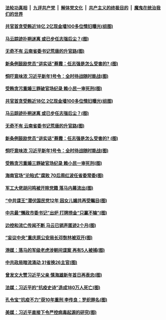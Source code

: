 ####  [法轮功真相](../../../../basic/blob/master/README.md?t=01061201) &nbsp;|&nbsp; [九评共产党](../../../../9ping.md/blob/master/README.md?t=01061201) &nbsp;|&nbsp; [解体党文化](../../../../jtdwh.md/blob/master/README.md?t=01061201)  &nbsp;|&nbsp; [共产主义的终极目的](../../../../gczydzjmd.md/blob/master/README.md?t=01061201) &nbsp;|&nbsp; [魔鬼在统治我们的世界](../../../../mgztzwmdsj.md/blob/master/README.md?t=01061201) 

#### [共官首贪受贿近18亿 2亿现金墙100多位情妇曝光(组图)](../pages/p2/958208.md?t=01061201) 

#### [马云踪迹扑朔迷离 或已步任志强后尘？(图)](../pages/p2/958201.md?t=01061201) 

#### [无奇不有 云南省委书记荒唐的升官路(图)](../pages/p2/958177.md?t=01061201) 

#### [新条例鼓励党员“讲实话”蔡霞：任志强是怎么受害的? (图)](../pages/p2/958134.md?t=01061201) 

#### [恫吓意味浓 习近平新年1号令：全时待战随时能战(图)](../pages/p2/958093.md?t=01061201) 

#### [受贿贪污重婚三罪破官场纪录 赖小民一审死刑(图)](../pages/p2/958133.md?t=01061201) 

#### [共官首贪受贿近18亿 2亿现金墙100多位情妇曝光(组图)](../pages/p2/958208.md?t=01061201) 

#### [马云踪迹扑朔迷离 或已步任志强后尘？(图)](../pages/p2/958201.md?t=01061201) 

#### [无奇不有 云南省委书记荒唐的升官路(图)](../pages/p2/958177.md?t=01061201) 


#### [新条例鼓励党员“讲实话”蔡霞：任志强是怎么受害的? (图)](../pages/p2/958134.md?t=01061201) 

#### [恫吓意味浓 习近平新年1号令：全时待战随时能战(图)](../pages/p2/958093.md?t=01061201) 

#### [受贿贪污重婚三罪破官场纪录 赖小民一审死刑(图)](../pages/p2/958133.md?t=01061201) 

#### [海南官场“沦陷式”腐败 70后周红波任省委常委(图)](../pages/p2/958117.md?t=01061201) 

#### [军工大佬胡问鸣被开除党籍 落马内幕流出(图)](../pages/p2/958025.md?t=01061201) 


#### [“中共谍王”潜伏国民党12年 因女儿媚共再受瞩目(图)](../pages/p2/958051.md?t=01061201) 

#### [中共最“懒政市委书记”出炉 打牌捞金“只赢不输”(图)](../pages/p2/958087.md?t=01061201) 

#### [边控和流亡传闻不断 马云已销声匿迹2个月(图)](../pages/p2/958050.md?t=01061201) 

#### [“妄议中央”重庆原公安局长邓恢林被双开(图)](../pages/p2/957988.md?t=01061201) 

#### [港媒：落马的军级老虎涉朝间谍案 再有5人被捕(图)](../pages/p2/957981.md?t=01061201) 

#### [中共政局暗流涌动 31省换26主官(图)](../pages/p2/957967.md?t=01061201) 

#### [曾发文大赞习近平父亲 慎海雄新年首日再表忠(图)](../pages/p2/957919.md?t=01061201) 

#### [法媒：习近平的“抗疫史诗”造成180万人死亡(图)](../pages/p2/957899.md?t=01061201) 

#### [孔令宝“抗疫不力”获10年重刑 李传良：罗织罪名(图)](../pages/p2/957910.md?t=01061201) 

#### [美媒：习近平直接下令严控病毒起源的研究(图)](../pages/p2/957906.md?t=01061201) 

